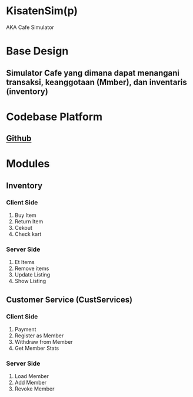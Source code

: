 # KisatenSim(p)
AKA Cafe Simulator
# Base Design
## Simulator Cafe yang dimana dapat menangani transaksi, keanggotaan (Mmber), dan inventaris (inventory)

# Codebase Platform
## [Github](github.com/nmluci/Supermarket) 

# Modules
## Inventory
### Client Side
1. Buy Item
2. Return Item
3. Cekout
4. Check kart
### Server Side
1. Et Items
2. Remove items
3. Update Listing
4. Show Listing

## Customer Service (CustServices)
### Client Side
1. Payment
2. Register as Member
3. Withdraw from Member
4. Get Member Stats
### Server Side
1. Load Member
2. Add Member
3. Revoke Member
